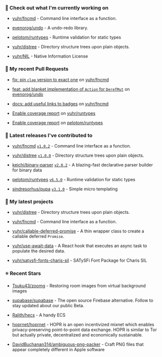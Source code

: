 ### 👷 Check out what I'm currently working on



- [yuhr/fncmd](https://github.com/yuhr/fncmd) - Command line interface as a function.

- [evenorog/undo](https://github.com/evenorog/undo) - A undo-redo library.

- [pelotom/runtypes](https://github.com/pelotom/runtypes) - Runtime validation for static types

- [yuhr/distree](https://github.com/yuhr/distree) - Directory structure trees upon plain objects.

- [yuhr/NIL](https://github.com/yuhr/NIL) - Native Information License

### 🔨 My recent Pull Requests



- [fix: pin `clap` version to exact one](https://github.com/yuhr/fncmd/pull/10) on [yuhr/fncmd](https://github.com/yuhr/fncmd)

- [feat: add blanket implementation of `Action` for `DerefMut`](https://github.com/evenorog/undo/pull/14) on [evenorog/undo](https://github.com/evenorog/undo)

- [docs: add useful links to badges](https://github.com/yuhr/fncmd/pull/8) on [yuhr/fncmd](https://github.com/yuhr/fncmd)

- [Enable coverage report](https://github.com/yuhr/runtypes/pull/2) on [yuhr/runtypes](https://github.com/yuhr/runtypes)

- [Enable coverage report](https://github.com/pelotom/runtypes/pull/293) on [pelotom/runtypes](https://github.com/pelotom/runtypes)

### 🔭 Latest releases I've contributed to



- [yuhr/fncmd](https://github.com/yuhr/fncmd) [`v1.0.2`](https://github.com/yuhr/fncmd/releases/tag/v1.0.2) - Command line interface as a function.

- [yuhr/distree](https://github.com/yuhr/distree) [`v1.0.0`](https://github.com/yuhr/distree/releases/tag/v1.0.0) - Directory structure trees upon plain objects.

- [keichi/binary-parser](https://github.com/keichi/binary-parser) [`v2.0.2`](https://github.com/keichi/binary-parser/releases/tag/v2.0.2) - A blazing-fast declarative parser builder for binary data

- [pelotom/runtypes](https://github.com/pelotom/runtypes) [`v6.5.0`](https://github.com/pelotom/runtypes/releases/tag/v6.5.0) - Runtime validation for static types

- [sindresorhus/pupa](https://github.com/sindresorhus/pupa) [`v3.1.0`](https://github.com/sindresorhus/pupa/releases/tag/v3.1.0) - Simple micro templating

### 🌱 My latest projects



- [yuhr/distree](https://github.com/yuhr/distree) - Directory structure trees upon plain objects.

- [yuhr/fncmd](https://github.com/yuhr/fncmd) - Command line interface as a function.

- [yuhr/callable-deferred-promise](https://github.com/yuhr/callable-deferred-promise) - A thin wrapper class to create a callable deferred `Promise`.

- [yuhr/use-await-data](https://github.com/yuhr/use-await-data) - A React hook that executes an async task to populate the desired data.

- [yuhr/satysfi-fonts-charis-sil](https://github.com/yuhr/satysfi-fonts-charis-sil) - SATySFi Font Package for Charis SIL

### ⭐ Recent Stars



- [Tsuku43/zoomg](https://github.com/Tsuku43/zoomg) - Restoring room images from virtual background images

- [supabase/supabase](https://github.com/supabase/supabase) - The open source Firebase alternative. Follow to stay updated about our public Beta.

- [Ralith/hecs](https://github.com/Ralith/hecs) - A handy ECS

- [hoprnet/hoprnet](https://github.com/hoprnet/hoprnet) - HOPR is an open incentivized mixnet which enables privacy-preserving point-to-point data exchange. HOPR is similar to Tor but actually private, decentralized and economically sustainable.

- [DavidBuchanan314/ambiguous-png-packer](https://github.com/DavidBuchanan314/ambiguous-png-packer) - Craft PNG files that appear completely different in Apple software